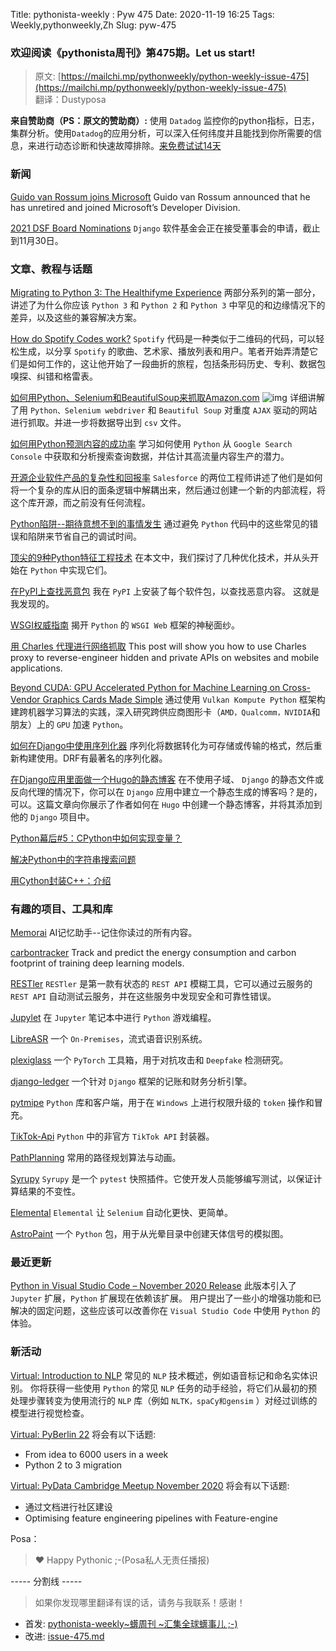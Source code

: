 Title: pythonista-weekly : Pyw 475
Date: 2020-11-19 16:25
Tags: Weekly,pythonweekly,Zh 
Slug: pyw-475

### 欢迎阅读《pythonista周刊》第475期。Let us start!


>原文: [https://mailchi.mp/pythonweekly/python-weekly-issue-475](https://mailchi.mp/pythonweekly/python-weekly-issue-475)  
>翻译：Dustyposa

**来自赞助商（PS：原文的赞助商）:**
使用 `Datadog` 监控你的python指标，日志，集群分析。使用`Datadog`的应用分析，可以深入任何纬度并且能找到你所需要的信息，来进行动态诊断和快速故障排除。[来免费试试14天](https://www.datadoghq.com/dg/apm/python-performance-monitoring/?utm_source=Advertisement&utm_medium=Advertisement&utm_campaign=PythonWeekly-Newsletter)

### 新闻

[Guido van Rossum joins Microsoft](https://techcrunch.com/2020/11/12/python-creator-guido-van-rossum-joins-microsoft/)
Guido van Rossum announced that he has unretired and joined Microsoft’s Developer Division.

[2021 DSF Board Nominations](https://www.djangoproject.com/weblog/2020/nov/17/2021-dsf-board-nominations/)
`Django` 软件基金会正在接受董事会的申请，截止到11月30日。

### 文章、教程与话题


[Migrating to Python 3: The Healthifyme Experience](https://t.co/EHaVjFaoY7)
两部分系列的第一部分，讲述了为什么你应该 `Python 3` 和 `Python 2` 和 `Python 3` 中罕见的和边缘情况下的差异，以及这些的兼容解决方案。

[How do Spotify Codes work?](https://boonepeter.github.io/posts/2020-11-10-spotify-codes/)
`Spotify` 代码是一种类似于二维码的代码，可以轻松生成，以分享 `Spotify` 的歌曲、艺术家、播放列表和用户。笔者开始弄清楚它们是如何工作的，这让他开始了一段曲折的旅程，包括条形码历史、专利、数据包嗅探、纠错和格雷表。

[如何用Python、Selenium和BeautifulSoup来抓取Amazon.com](https://www.youtube.com/watch?v=497Fy7CIBOk) ![img](https://mcusercontent.com/e2e180baf855ac797ef407fc7/images/af76283a-6e65-436c-967a-900427cf6399.png)
详细讲解了用 `Python、Selenium webdriver` 和 `Beautiful Soup` 对重度 `AJAX` 驱动的网站进行抓取。并进一步将数据导出到 `csv` 文件。 

[如何用Python预测内容的成功率](https://www.searchenginejournal.com/predict-content-success-python/387064)
学习如何使用 `Python` 从 `Google Search Console` 中获取和分析搜索查询数据，并估计其高流量内容生产的潜力。

[开源企业软件产品的复杂性和回报率](https://stackoverflow.blog/2020/11/17/the-complexities-and-rewards-of-open-sourcing-corporate-software-products/)
`Salesforce` 的两位工程师讲述了他们是如何将一个复杂的库从旧的面条逻辑中解耦出来，然后通过创建一个新的内部流程，将这个库开源，而之前没有任何流程。

[Python陷阱--期待意想不到的事情发生](https://t.co/byvpk5Znty)
通过避免 `Python` 代码中的这些常见的错误和陷阱来节省自己的调试时间。

[顶尖的9种Python特征工程技术](https://rubikscode.net/2020/11/15/top-9-feature-engineering-techniques/)
在本文中，我们探讨了几种优化技术，并从头开始在 `Python` 中实现它们。

[在PyPI上查找恶意包](https://jordan-wright.com/blog/post/2020-11-12-hunting-for-malicious-packages-on-pypi/)
我在 `PyPI` 上安装了每个软件包，以查找恶意内容。 这就是我发现的。

[WSGI权威指南](https://developer.okta.com/blog/2020/11/16/definitive-guide-to-wsgi)
揭开 `Python` 的 `WSGI Web` 框架的神秘面纱。

[用 Charles 代理进行网络抓取](https://www.scrapingbee.com/blog/charles-proxy/)
This post will show you how to use Charles proxy to reverse-engineer hidden and private APIs on websites and mobile applications.

[Beyond CUDA: GPU Accelerated Python for Machine Learning on Cross-Vendor Graphics Cards Made Simple](https://t.co/2npx9KjcQX)
通过使用 `Vulkan Kompute Python` 框架构建跨机器学习算法的实践，深入研究跨供应商图形卡（`AMD，Qualcomm，NVIDIA`和朋友）上的 `GPU` 加速 `Python`。

[如何在Django中使用序列化器](https://opensource.com/article/20/11/django-rest-framework-serializers)
序列化将数据转化为可存储或传输的格式，然后重新构建使用。DRF有最著名的序列化器。

[在Django应用里面做一个Hugo的静态博客](https://www.mattlayman.com/blog/2020/hugo-blog-in-django-app/)
在不使用子域、 `Django` 的静态文件或反向代理的情况下，你可以在 `Django` 应用中建立一个静态生成的博客吗？是的，可以。这篇文章向你展示了作者如何在 `Hugo` 中创建一个静态博客，并将其添加到他的 `Django` 项目中。

[Python幕后#5：CPython中如何实现变量？](https://tenthousandmeters.com/blog/python-behind-the-scenes-5-how-variables-are-implemented-in-cpython/)

[解决Python中的字符串搜索问题](https://johnlekberg.com/blog/2020-11-15-string-search.html)

[用Cython封装C++：介绍](https://azhpushkin.me/posts/cython-cpp-intro)



### 有趣的项目、工具和库


[Memorai](https://github.com/humanloop/memorai)
AI记忆助手--记住你读过的所有内容。

[carbontracker](https://github.com/lfwa/carbontracker) 
Track and predict the energy consumption and carbon footprint of training deep learning models.

[RESTler](https://github.com/microsoft/restler-fuzzer)
`RESTler` 是第一款有状态的 `REST API` 模糊工具，它可以通过云服务的 `REST API` 自动测试云服务，并在这些服务中发现安全和可靠性错误。

[Jupylet](https://github.com/nir/jupylet)
在 `Jupyter` 笔记本中进行 `Python` 游戏编程。

[LibreASR](https://github.com/iceychris/LibreASR)
一个 `On-Premises`，流式语音识别系统。

[plexiglass](https://github.com/enochkan/plexiglass)
一个 `PyTorch` 工具箱，用于对抗攻击和 `Deepfake` 检测研究。

[django-ledger](https://github.com/arrobalytics/django-ledger)
一个针对 `Django` 框架的记账和财务分析引擎。

[pytmipe](https://github.com/quentinhardy/pytmipe)
`Python` 库和客户端，用于在 `Windows` 上进行权限升级的 `token` 操作和冒充。

[TikTok-Api](https://github.com/davidteather/TikTok-Api)
`Python` 中的非官方 `TikTok API` 封装器。

[PathPlanning](https://github.com/zhm-real/PathPlanning)
常用的路径规划算法与动画。

[Syrupy](https://github.com/tophat/syrupy) 
`Syrupy` 是一个 `pytest` 快照插件。它使开发人员能够编写测试，以保证计算结果的不变性。

[Elemental](https://github.com/red-and-black/elemental)
`Elemental` 让 `Selenium` 自动化更快、更简单。

[AstroPaint](https://github.com/syasini/AstroPaint)
一个 `Python` 包，用于从光晕目录中创建天体信号的模拟图。

###  最近更新

[Python in Visual Studio Code – November 2020 Release](https://devblogs.microsoft.com/python/python-in-visual-studio-code-november-2020-release/)
此版本引入了 `Jupyter` 扩展，`Python` 扩展现在依赖该扩展。 用户提出了一些小的增强功能和已解决的固定问题，这些应该可以改善你在 `Visual Studio Code` 中使用 `Python` 的体验。 

### 新活动

[Virtual: Introduction to NLP](https://www.meetup.com/PyLadiesAMS/events/274408340/)
常见的 `NLP` 技术概述，例如语音标记和命名实体识别。 你将获得一些使用 `Python` 的常见 `NLP` 任务的动手经验，将它们从最初的预处理步骤转变为使用流行的 `NLP` 库（例如 `NLTK，spaCy和gensim` ）对经过训练的模型进行视觉检查。

[Virtual: PyBerlin 22](https://www.meetup.com/PyBerlin/events/274167788/)
将会有以下话题:

- From idea to 6000 users in a week
- Python 2 to 3 migration


[Virtual: PyData Cambridge Meetup November 2020](https://www.meetup.com/PyData-Cambridge-Meetup/events/274490535/)
将会有以下话题:

- 通过文档进行社区建设
- Optimising feature engineering pipelines with Feature-engine

Posa：

> ❤️ Happy Pythonic ;-(Posa私人无责任播报)  


----- 分割线 -----

> 如果你发现哪里翻译有误的话，请务与我联系！感谢！




- 首发: [pythonista-weekly~蠎周刊 ~汇集全球蠎事儿 ;-)](http://weekly.pychina.org/python-weekly/pyw-475.html)
- 改进: [issue-475.md](https://github.com/PyChina/weekly/blob/master/content/python-weekly/issue%23475.md)

